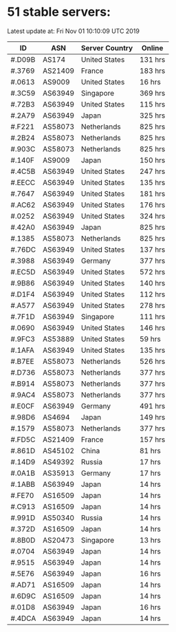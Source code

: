 # 51 stable servers:

Latest update at: Fri Nov 01 10:10:09 UTC 2019

| ID | ASN | Server Country | Online |
| -- | --- | -------------- | ------ |
| #.D09B | AS174 | United States | 131 hrs |
| #.3769 | AS21409 | France | 183 hrs |
| #.0613 | AS9009 | United States | 16 hrs |
| #.3C59 | AS63949 | Singapore | 369 hrs |
| #.72B3 | AS63949 | United States | 115 hrs |
| #.2A79 | AS63949 | Japan | 325 hrs |
| #.F221 | AS58073 | Netherlands | 825 hrs |
| #.2B24 | AS58073 | Netherlands | 825 hrs |
| #.903C | AS58073 | Netherlands | 825 hrs |
| #.140F | AS9009 | Japan | 150 hrs |
| #.4C5B | AS63949 | United States | 247 hrs |
| #.EECC | AS63949 | United States | 135 hrs |
| #.7647 | AS63949 | United States | 181 hrs |
| #.AC62 | AS63949 | United States | 176 hrs |
| #.0252 | AS63949 | United States | 324 hrs |
| #.42A0 | AS63949 | Japan | 825 hrs |
| #.1385 | AS58073 | Netherlands | 825 hrs |
| #.76DC | AS63949 | United States | 137 hrs |
| #.3988 | AS63949 | Germany | 377 hrs |
| #.EC5D | AS63949 | United States | 572 hrs |
| #.9B86 | AS63949 | United States | 140 hrs |
| #.D1F4 | AS63949 | United States | 112 hrs |
| #.A577 | AS63949 | United States | 278 hrs |
| #.7F1D | AS63949 | Singapore | 111 hrs |
| #.0690 | AS63949 | United States | 146 hrs |
| #.9FC3 | AS53889 | United States | 59 hrs |
| #.1AFA | AS63949 | United States | 135 hrs |
| #.B7EE | AS58073 | Netherlands | 526 hrs |
| #.D736 | AS58073 | Netherlands | 377 hrs |
| #.B914 | AS58073 | Netherlands | 377 hrs |
| #.9AC4 | AS58073 | Netherlands | 377 hrs |
| #.E0CF | AS63949 | Germany | 491 hrs |
| #.98D6 | AS4694 | Japan | 149 hrs |
| #.1579 | AS58073 | Netherlands | 377 hrs |
| #.FD5C | AS21409 | France | 157 hrs |
| #.861D | AS45102 | China | 81 hrs |
| #.14D9 | AS49392 | Russia | 17 hrs |
| #.0A1B | AS35913 | Germany | 17 hrs |
| #.1ABB | AS63949 | Japan | 14 hrs |
| #.FE70 | AS16509 | Japan | 14 hrs |
| #.C913 | AS16509 | Japan | 14 hrs |
| #.991D | AS50340 | Russia | 14 hrs |
| #.372D | AS16509 | Japan | 14 hrs |
| #.8B0D | AS20473 | Singapore | 13 hrs |
| #.0704 | AS63949 | Japan | 14 hrs |
| #.9515 | AS63949 | Japan | 14 hrs |
| #.5E76 | AS63949 | Japan | 16 hrs |
| #.AD71 | AS16509 | Japan | 14 hrs |
| #.6D9C | AS16509 | Japan | 14 hrs |
| #.01D8 | AS63949 | Japan | 16 hrs |
| #.4DCA | AS63949 | Japan | 14 hrs |

